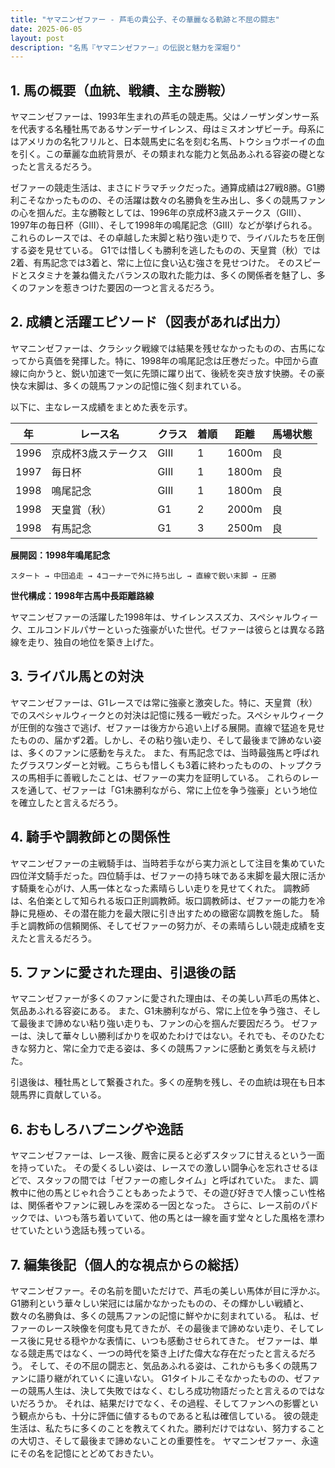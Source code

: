 ```yaml
---
title: "ヤマニンゼファー - 芦毛の貴公子、その華麗なる軌跡と不屈の闘志"
date: 2025-06-05
layout: post
description: "名馬『ヤマニンゼファー』の伝説と魅力を深堀り"
---
```


## 1. 馬の概要（血統、戦績、主な勝鞍）

ヤマニンゼファーは、1993年生まれの芦毛の競走馬。父はノーザンダンサー系を代表する名種牡馬であるサンデーサイレンス、母はミスオンザビーチ。母系にはアメリカの名牝フリルと、日本競馬史に名を刻む名馬、トウショウボーイの血を引く。この華麗な血統背景が、その類まれな能力と気品あふれる容姿の礎となったと言えるだろう。

ゼファーの競走生活は、まさにドラマチックだった。通算成績は27戦8勝。G1勝利こそなかったものの、その活躍は数々の名勝負を生み出し、多くの競馬ファンの心を掴んだ。主な勝鞍としては、1996年の京成杯3歳ステークス（GIII）、1997年の毎日杯（GIII）、そして1998年の鳴尾記念（GIII）などが挙げられる。これらのレースでは、その卓越した末脚と粘り強い走りで、ライバルたちを圧倒する姿を見せている。  G1では惜しくも勝利を逃したものの、天皇賞（秋）では2着、有馬記念では3着と、常に上位に食い込む強さを見せつけた。  そのスピードとスタミナを兼ね備えたバランスの取れた能力は、多くの関係者を魅了し、多くのファンを惹きつけた要因の一つと言えるだろう。


## 2. 成績と活躍エピソード（図表があれば出力）

ヤマニンゼファーは、クラシック戦線では結果を残せなかったものの、古馬になってから真価を発揮した。特に、1998年の鳴尾記念は圧巻だった。中団から直線に向かうと、鋭い加速で一気に先頭に躍り出て、後続を突き放す快勝。その豪快な末脚は、多くの競馬ファンの記憶に強く刻まれている。

以下に、主なレース成績をまとめた表を示す。

| 年 | レース名             | クラス | 着順 | 距離 | 馬場状態 |
|---|----------------------|-------|-----|-----|---------|
| 1996 | 京成杯3歳ステークス | GIII  | 1   | 1600m | 良      |
| 1997 | 毎日杯             | GIII  | 1   | 1800m | 良      |
| 1998 | 鳴尾記念           | GIII  | 1   | 1800m | 良      |
| 1998 | 天皇賞（秋）         | G1    | 2   | 2000m | 良      |
| 1998 | 有馬記念           | G1    | 3   | 2500m | 良      |


**展開図：1998年鳴尾記念**

```
スタート → 中団追走 → 4コーナーで外に持ち出し → 直線で鋭い末脚 → 圧勝
```

**世代構成：1998年古馬中長距離路線**

ヤマニンゼファーの活躍した1998年は、サイレンススズカ、スペシャルウィーク、エルコンドルパサーといった強豪がいた世代。ゼファーは彼らとは異なる路線を走り、独自の地位を築き上げた。


## 3. ライバル馬との対決

ヤマニンゼファーは、G1レースでは常に強豪と激突した。特に、天皇賞（秋）でのスペシャルウィークとの対決は記憶に残る一戦だった。スペシャルウィークが圧倒的な強さで逃げ、ゼファーは後方から追い上げる展開。直線で猛追を見せたものの、届かず2着。しかし、その粘り強い走り、そして最後まで諦めない姿は、多くのファンに感動を与えた。  また、有馬記念では、当時最強馬と呼ばれたグラスワンダーと対戦。こちらも惜しくも3着に終わったものの、トップクラスの馬相手に善戦したことは、ゼファーの実力を証明している。  これらのレースを通して、ゼファーは「G1未勝利ながら、常に上位を争う強豪」という地位を確立したと言えるだろう。


## 4. 騎手や調教師との関係性

ヤマニンゼファーの主戦騎手は、当時若手ながら実力派として注目を集めていた四位洋文騎手だった。四位騎手は、ゼファーの持ち味である末脚を最大限に活かす騎乗を心がけ、人馬一体となった素晴らしい走りを見せてくれた。  調教師は、名伯楽として知られる坂口正則調教師。坂口調教師は、ゼファーの能力を冷静に見極め、その潜在能力を最大限に引き出すための緻密な調教を施した。  騎手と調教師の信頼関係、そしてゼファーの努力が、その素晴らしい競走成績を支えたと言えるだろう。


## 5. ファンに愛された理由、引退後の話

ヤマニンゼファーが多くのファンに愛された理由は、その美しい芦毛の馬体と、気品あふれる容姿にある。  また、G1未勝利ながら、常に上位を争う強さ、そして最後まで諦めない粘り強い走りも、ファンの心を掴んだ要因だろう。  ゼファーは、決して華々しい勝利ばかりを収めたわけではない。それでも、そのひたむきな努力と、常に全力で走る姿は、多くの競馬ファンに感動と勇気を与え続けた。

引退後は、種牡馬として繋養された。多くの産駒を残し、その血統は現在も日本競馬界に貢献している。


## 6. おもしろハプニングや逸話

ヤマニンゼファーは、レース後、厩舎に戻ると必ずスタッフに甘えるという一面を持っていた。  その愛くるしい姿は、レースでの激しい闘争心を忘れさせるほどで、スタッフの間では「ゼファーの癒しタイム」と呼ばれていた。  また、調教中に他の馬とじゃれ合うこともあったようで、その遊び好きで人懐っこい性格は、関係者やファンに親しみを深める一因となった。  さらに、レース前のパドックでは、いつも落ち着いていて、他の馬とは一線を画す堂々とした風格を漂わせていたという逸話も残っている。


## 7. 編集後記（個人的な視点からの総括）

ヤマニンゼファー。その名前を聞いただけで、芦毛の美しい馬体が目に浮かぶ。G1勝利という華々しい栄冠には届かなかったものの、その輝かしい戦績と、数々の名勝負は、多くの競馬ファンの記憶に鮮やかに刻まれている。  私は、ゼファーのレース映像を何度も見てきたが、その最後まで諦めない走り、そしてレース後に見せる穏やかな表情に、いつも感動させられてきた。  ゼファーは、単なる競走馬ではなく、一つの時代を築き上げた偉大な存在だったと言えるだろう。  そして、その不屈の闘志と、気品あふれる姿は、これからも多くの競馬ファンに語り継がれていくに違いない。  G1タイトルこそなかったものの、ゼファーの競馬人生は、決して失敗ではなく、むしろ成功物語だったと言えるのではないだろうか。  それは、結果だけでなく、その過程、そしてファンへの影響という観点からも、十分に評価に値するものであると私は確信している。  彼の競走生活は、私たちに多くのことを教えてくれた。勝利だけではない、努力することの大切さ、そして最後まで諦めないことの重要性を。  ヤマニンゼファー、永遠にその名を記憶にとどめておきたい。

